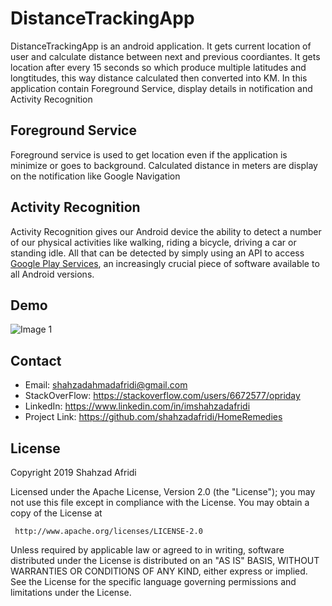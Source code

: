 # DistanceTrackingApp

DistanceTrackingApp is an android application. It gets current location of user and calculate distance between next and previous coordiantes. It gets location after every 15 seconds so which produce multiple latitudes and longtitudes, this way distance calculated then converted into KM. In this application contain Foreground Service, display details in notification and Activity Recognition

## Foreground Service
Foreground service is used to get location even if the application is minimize or goes to background. Calculated distance in meters are display on the notification like Google Navigation

## Activity Recognition
Activity Recognition gives our Android device the ability to detect a number of our physical activities like walking, riding a bicycle, driving a car or standing idle. All that can be detected by simply using an API to access [Google Play Services](http://developer.android.com/google/play-services/index.html), an increasingly crucial piece of software available to all Android versions.

## Demo
![Image 1](https://lh3.googleusercontent.com/nAJE_6oY3xnYRKD0C8_edZz7R-rPFSB7mBd44MZMJeKnAW_CDQaE3guTVO1kk-XZBzBl13-vbAypCX2LGwlgA7Awsex4ns6xM1bG1IwiG0EEZNRev-HMeoYxnx_lnRx0TFtJyi10_kbvXJrvM9EcI8HSaN8RAn9k-9jMgn7ut7JF2ScU3p10xUrs1fR0l6heIAi3sDo47YFC4HQKFtxCXNCZHc0HdYxiwGxA7CFpomfKsgDGYqgathQ0bdPS4biFrV3P2kfWiCEoG8t0FD9cs9qyb4RtX9oVjkyCpMGysRCNG0mpUEZq93AQfMmTRsDZ__N-ne2zTVKG5O4ZzvU-5OxCkyhrDk1ZyHhNkNtszUuC1TGsiY9A10aGGthcMMjRMtDXnh-T6PUzabk9pdVU4hlNAvcgDNOJ1saGl8gIP8cYIg03fTQpyLRQXP9MdGJG9KnIqR9cM0FIsXAlzb01bv32h43z7sCXgQ2DDCJhulXg9-YQ9eb7V0b5JKVvodFF50rspDV0dAWm1Z2lN3IaK2VAGkVakjs1uYHjugZw9vIdnkss1pdZC9x6-BrNLsGzCBrgnn7niLREssjUAUubnTr57fxBcdLiHcqNDqucLGbYraMJ_f7nAPBTqXSolXNgrSxwXGs_vmotFyzUAQ-GGEIf7VvlE0Y=w444-h888-no "Title")

## Contact

 - Email:     shahzadahmadafridi@gmail.com 
 - StackOverFlow: https://stackoverflow.com/users/6672577/opriday 
 - LinkedIn: https://www.linkedin.com/in/imshahzadafridi
 - Project Link: https://github.com/shahzadafridi/HomeRemedies

## License

Copyright 2019 Shahzad Afridi

   Licensed under the Apache License, Version 2.0 (the "License");
   you may not use this file except in compliance with the License.
   You may obtain a copy of the License at

     http://www.apache.org/licenses/LICENSE-2.0

   Unless required by applicable law or agreed to in writing, software
   distributed under the License is distributed on an "AS IS" BASIS,
   WITHOUT WARRANTIES OR CONDITIONS OF ANY KIND, either express or implied.
   See the License for the specific language governing permissions and
   limitations under the License.



